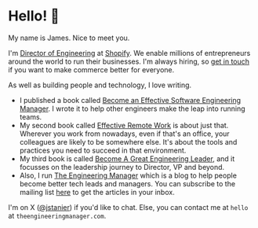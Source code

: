 # Hello! :wave:

My name is James. Nice to meet you.  

I'm [Director of Engineering](https://www.linkedin.com/in/jstanier/) at [Shopify](https://www.shopify.com). We enable millions of entrepreneurs around the world to run their businesses. I'm always hiring, so [get in touch](https://www.twitter.com/jstanier) if you want to make commerce better for everyone.

As well as building people and technology, I love writing.

* I published a book called [Become an Effective Software Engineering Manager](https://pragprog.com/titles/jsengman/become-an-effective-software-engineering-manager/). I wrote it to help other engineers make the leap into running teams.
* My second book called [Effective Remote Work](https://pragprog.com/titles/jsrw/effective-remote-work/) is about just that. Wherever you work from nowadays, even if that's an office, your colleagues are likely to be somewhere else. It's about the tools and practices you need to succeed in that environment.
* My third book is called [Become A Great Engineering Leader](https://pragprog.com/titles/jsenglb/become-a-great-engineering-leader/), and it focusses on the leadership journey to Director, VP and beyond.
* Also, I run [The Engineering Manager](https://www.theengineeringmanager.com) which is a blog to help people become better tech leads and managers. You can subscribe to the mailing list [here](https://theengineeringmanager.substack.com/embed) to get the articles in your inbox.

I'm on X ([@jstanier](https://www.twitter.com/jstanier)) if you'd like to chat. Else, you can contact me at `hello` at `theengineeringmanager.com`.

